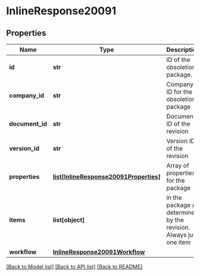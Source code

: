 # InlineResponse20091

## Properties
Name | Type | Description | Notes
------------ | ------------- | ------------- | -------------
**id** | **str** | ID of the obsoletion package. | 
**company_id** | **str** | Company ID for the obsoletion package | 
**document_id** | **str** | Document ID of the revision | 
**version_id** | **str** | Version ID of the revision | 
**properties** | [**list[InlineResponse20091Properties]**](InlineResponse20091Properties.md) | Array of properties for the package | 
**items** | **list[object]** | in the package as determined by the revision. Always just one item | 
**workflow** | [**InlineResponse20091Workflow**](InlineResponse20091Workflow.md) |  | 

[[Back to Model list]](../README.md#documentation-for-models) [[Back to API list]](../README.md#documentation-for-api-endpoints) [[Back to README]](../README.md)


